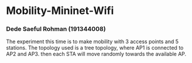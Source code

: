 # Mobility-Mininet-Wifi
### Dede Saeful Rohman (191344008)

The experiment this time is to make mobility with 3 access points and 5 stations.
The topology used is a tree topology, where AP1 is connected to AP2 and AP3. then each STA will move randomly towards the available AP.
